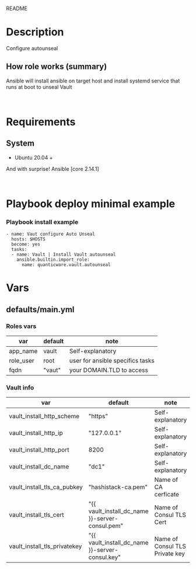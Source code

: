 README

# Description
Configure autounseal

## How role works (summary)
Ansible will install ansible on target host and install systemd service that runs at boot to unseal Vault 

&nbsp;

# Requirements

## System
* Ubuntu 20.04 +

And with surprise! Ansible [core 2.14.1]

&nbsp;
# Playbook deploy minimal example

### Playbook install example

```
- name: Vaut configure Auto Unseal
  hosts: $HOSTS
  become: yes
  tasks:
  - name: Vault | Install Vault autounseal
    ansible.builtin.import_role:
      name: quanticware.vault.autounseal
```

# Vars

## defaults/main.yml

### Roles vars

| var | default | note |
| --- | --- | --- |
| app\_name | vault | Self-explanatory |
| role\_user | root | user for ansible specifics tasks |
| fqdn |  "vaut" | your DOMAIN.TLD to access |


### Vault info

|   var   |   default | note |
|   ---   |   --- | --- |
| vault\_install\_http\_scheme | "https" | Self-explanatory |
| vault\_install\_http\_ip | "127.0.0.1" | Self-explanatory |
| vault\_install\_http\_port | 8200 | Self-explanatory |
| vault\_install\_dc\_name | "dc1" | Self-explanatory |
| vault\_install\_tls\_ca\_pubkey |  "hashistack-ca.pem" | Name of CA cerficate |
| vault\_install\_tls\_cert |  "\{\{ vault\_install\_dc\_name \}\}-server-consul.pem" | Name of Consul TLS Cert |
| vault\_install\_tls\_privatekey |  "\{\{ vault\_install\_dc\_name \}\}-server-consul.key" | Name of Consul TLS Private key |